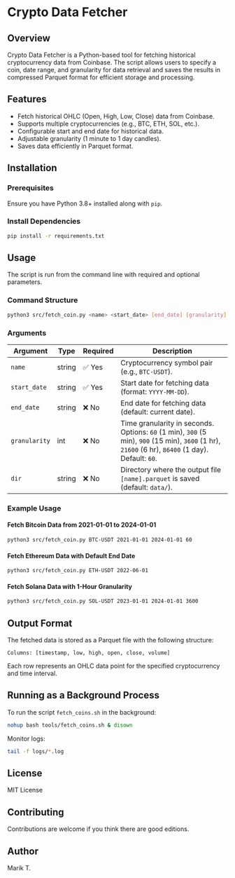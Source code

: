 # Crypto Data Fetcher

## Overview
Crypto Data Fetcher is a Python-based tool for fetching historical cryptocurrency data from Coinbase. The script allows users to specify a coin, date range, and granularity for data retrieval and saves the results in compressed Parquet format for efficient storage and processing.

## Features
- Fetch historical OHLC (Open, High, Low, Close) data from Coinbase.
- Supports multiple cryptocurrencies (e.g., BTC, ETH, SOL, etc.).
- Configurable start and end date for historical data.
- Adjustable granularity (1 minute to 1 day candles).
- Saves data efficiently in Parquet format.

## Installation
### Prerequisites
Ensure you have Python 3.8+ installed along with `pip`.

### Install Dependencies
```bash
pip install -r requirements.txt
```

## Usage
The script is run from the command line with required and optional parameters.

### Command Structure
```bash
python3 src/fetch_coin.py <name> <start_date> [end_date] [granularity] [dir]
```

### Arguments
| Argument     | Type   | Required | Description |
|-------------|--------|----------|-------------|
| `name`      | string | ✅ Yes  | Cryptocurrency symbol pair (e.g., `BTC-USDT`). |
| `start_date`| string | ✅ Yes  | Start date for fetching data (format: `YYYY-MM-DD`). |
| `end_date`  | string | ❌ No  | End date for fetching data (default: current date). |
| `granularity` | int | ❌ No | Time granularity in seconds. Options: `60` (1 min), `300` (5 min), `900` (15 min), `3600` (1 hr), `21600` (6 hr), `86400` (1 day). Default: `60`. |
| `dir`       | string | ❌ No  | Directory where the output file `[name].parquet` is saved (default: `data/`). |

### Example Usage
#### Fetch Bitcoin Data from 2021-01-01 to 2024-01-01
```bash
python3 src/fetch_coin.py BTC-USDT 2021-01-01 2024-01-01 60
```

#### Fetch Ethereum Data with Default End Date
```bash
python3 src/fetch_coin.py ETH-USDT 2022-06-01
```

#### Fetch Solana Data with 1-Hour Granularity
```bash
python3 src/fetch_coin.py SOL-USDT 2023-01-01 2024-01-01 3600
```

## Output Format
The fetched data is stored as a Parquet file with the following structure:
```plaintext
Columns: [timestamp, low, high, open, close, volume]
```
Each row represents an OHLC data point for the specified cryptocurrency and time interval.

## Running as a Background Process
To run the script ```fetch_coins.sh``` in the background:
```bash
nohup bash tools/fetch_coins.sh & disown
```
Monitor logs:
```bash
tail -f logs/*.log
```

## License
MIT License

## Contributing
Contributions are welcome if you think there are good editions.

## Author
Marik T.

